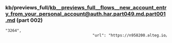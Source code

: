 ### kb/previews_full/kb__previews_full__flows__new_account_entry_from_your_personal_account@auth.har.part049.md.part001.md (part 002)

```md
"3264",
                                      "url": "https://n958200.alteg.io/chunk-KO722YSM.js",
            
```

```
